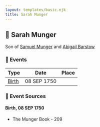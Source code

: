 ```yaml
---
layout: templates/basic.njk
title: Sarah Munger
---
```

## 🔵 Sarah Munger

Son of [Samuel Munger](/people/1/17676382) and [Abigail Barstow](/people/9/9488484)

### 📆 Events

Type | Date | Place
------ | ------ | ------
[Birth](#event-489aaebe-9747-4593-877f-19ddea55cbd4) | 08 SEP 1750 |

### 📰 Event Sources

#### <a id="event-489aaebe-9747-4593-877f-19ddea55cbd4"></a> Birth, 08 SEP 1750
* The Munger Book  - 209